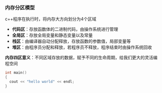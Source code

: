 ### 内存分区模型 ###
c++程序在执行时，将内存大方向划分为4个区域
 + **代码区**：存放函数体的二进制代码，由操作系统进行管理
 + **全局区**：存放全局变量和静态变量以及常量
 + **栈区**：由编译器自动分配释放，存放函数的参数值，局部变量等
 + **堆区**：由程序员分配和释放，若程序员不释放，程序结束时由操作系统回收  
 
 **内存四区意义**：不同区域存放的数据，赋予不同的生命周期，给我们更大的灵活编程空间  
 
 
```c++
int main()
{
  cout << "hello world" << endl;
}
```
 
